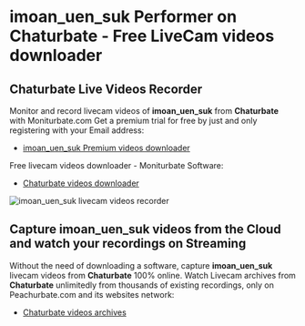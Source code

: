 # imoan_uen_suk Performer on Chaturbate - Free LiveCam videos downloader

## Chaturbate Live Videos Recorder

Monitor and record livecam videos of **imoan_uen_suk** from **Chaturbate** with Moniturbate.com
Get a premium trial for free by just and only registering with your Email address:
* [imoan_uen_suk Premium videos downloader](https://moniturbate.com/request-demo-licence-key.html)

Free livecam videos downloader - Moniturbate Software:
* [Chaturbate videos downloader](https://moniturbate.com/moniturbate-download-software.html)

![imoan_uen_suk livecam videos recorder](https://peachurnet.com/templates/moniturbate-software.png)


## Capture imoan_uen_suk videos from the Cloud and watch your recordings on Streaming

Without the need of downloading a software, capture **imoan_uen_suk** livecam videos from **Chaturbate** 100% online.
Watch Livecam archives from **Chaturbate** unlimitedly from thousands of existing recordings, only on Peachurbate.com and its websites network:
* [Chaturbate videos archives](https://peachurnet.com/)